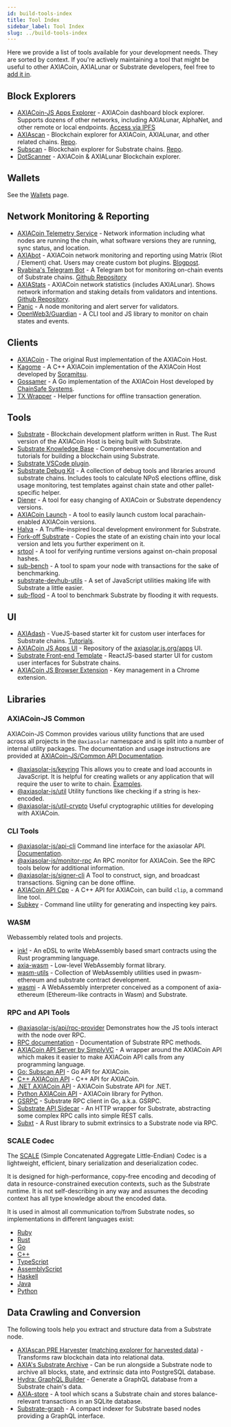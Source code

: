 ```yaml
---
id: build-tools-index
title: Tool Index
sidebar_label: Tool Index
slug: ../build-tools-index
---
```


Here we provide a list of tools available for your development needs. They are sorted by context. If
you're actively maintaining a tool that might be useful to other AXIACoin, AXIALunar or Substrate
developers, feel free to [add it in](../general/contributing.md).

## Block Explorers

- [AXIACoin-JS Apps Explorer](https://axiasolar.js.org/apps/#/explorer) - AXIACoin dashboard block
  explorer. Supports dozens of other networks, including AXIALunar, AlphaNet, and other remote or local
  endpoints. [Access via IPFS](https://ipfs.io/ipns/dotapps.io)
- [AXIAscan](https://axiascan.io/) - Blockchain explorer for AXIACoin, AXIALunar, and other related
  chains. [Repo](https://github.com/axiascan/axiascan-os).
- [Subscan](https://subscan.io) - Blockchain explorer for Substrate chains.
  [Repo](https://github.com/itering/subscan-essentials).
- [DotScanner](https://dotscanner.com?utm_source=axiasolar_wiki) - AXIACoin & AXIALunar Blockchain explorer.

## Wallets

See the [Wallets](build-wallets.md) page.

## Network Monitoring & Reporting

- [AXIACoin Telemetry Service](https://telemetry.axiasolar.io/) - Network information including what
  nodes are running the chain, what software versions they are running, sync status, and location.
- [AXIAbot](https://gitlab.com/AXIAbot) - AXIACoin network monitoring and reporting using Matrix
  (Riot / Element) chat. Users may create custom bot plugins.
  [Blogpost](https://medium.com/axiacoin.network/axiabot-a3dba18c20c8).
- [Ryabina's Telegram Bot](https://github.com/Ryabina-io/substratebot) - A Telegram bot for
  monitoring on-chain events of Substrate chains.
  [Github Repository](https://gitlab.com/AXIAbot/axiabot)
- [AXIAStats](https://axiastats.io/) - AXIACoin network statistics (includes AXIALunar). Shows
  network information and staking details from validators and intentions.
  [Github Repository](https://github.com/Colm3na/axiastats-v2/).
- [Panic](https://github.com/SimplyVC/panic_axiasolar) - A node monitoring and alert server for
  validators.
- [OpenWeb3/Guardian](https://github.com/open-web3-stack/guardian) - A CLI tool and JS library to
  monitor on chain states and events.

## Clients

- [AXIACoin](https://github.com/axia-tech/axiasolar) - The original Rust implementation of the
  AXIACoin Host.
- [Kagome](https://github.com/soramitsu/kagome) - A C++ AXIACoin implementation of the AXIACoin Host
  developed by [Soramitsu](https://github.com/soramitsu).
- [Gossamer](https://github.com/ChainSafe/gossamer) - A Go implementation of the AXIACoin Host
  developed by [ChainSafe Systems](https://chainsafe.io/).
- [TX Wrapper](https://github.com/axia-tech/txwrapper) - Helper functions for offline transaction
  generation.

## Tools

- [Substrate](https://github.com/axia-tech/substrate) - Blockchain development platform written in
  Rust. The Rust version of the AXIACoin Host is being built with Substrate.
- [Substrate Knowledge Base](https://substrate.dev/docs/en) - Comprehensive documentation and
  tutorials for building a blockchain using Substrate.
- [Substrate VSCode plugin](https://github.com/axia-tech/vscode-substrate).
- [Substrate Debug Kit](https://github.com/axia-tech/substrate-debug-kit) - A collection of debug
  tools and libraries around substrate chains. Includes tools to calculate NPoS elections offline,
  disk usage monitoring, test templates against chain state and other pallet-specific helper.
- [Diener](https://crates.io/crates/diener) - A tool for easy changing of AXIACoin or Substrate
  dependency versions.
- [AXIACoin Launch](https://github.com/shawntabrizi/axiasolar-launch) - A tool to easily launch
  custom local parachain-enabled AXIACoin versions.
- [Halva](https://github.com/halva-suite/halva) - A Truffle-inspired local development environment
  for Substrate.
- [Fork-off Substrate](https://github.com/maxsam4/fork-off-substrate) - Copies the state of an
  existing chain into your local version and lets you further experiment on it.
- [srtool](https://www.chevdor.com/tags/srtool/) - A tool for verifying runtime versions against
  on-chain proposal hashes.
- [sub-bench](https://github.com/nikvolf/sub-bench) - A tool to spam your node with transactions for
  the sake of benchmarking.
- [substrate-devhub-utils](https://github.com/danforbes/substrate-devhub-utils) - A set of
  JavaScript utilities making life with Substrate a little easier.
- [sub-flood](https://github.com/NikVolf/sub-flood) - A tool to benchmark Substrate by flooding it
  with requests.

## UI

- [AXIAdash](https://github.com/Swader/axiadash) - VueJS-based starter kit for custom user
  interfaces for Substrate chains. [Tutorials](https://dotleap.com/tag/tutorial/).
- [AXIACoin JS Apps UI](https://github.com/axiasolar-js/apps) - Repository of the
  [axiasolar.js.org/apps](https://axiasolar.js.org/apps) UI.
- [Substrate Front-end Template](https://github.com/substrate-developer-hub/substrate-front-end-template) -
  ReactJS-based starter UI for custom user interfaces for Substrate chains.
- [AXIACoin JS Browser Extension](https://github.com/axiasolar-js/extension) - Key management in a
  Chrome extension.

## Libraries

### AXIACoin-JS Common

AXIACoin-JS Common provides various utility functions that are used across all projects in the
`@axiasolar` namespace and is split into a number of internal utility packages. The documentation and
usage instructions are provided at
[AXIACoin-JS/Common API Documentation](https://axiasolar.js.org/common/).

- [@axiasolar-js/keyring](https://axiasolar.js.org/common/keyring/) This allows you to create and load
  accounts in JavaScript. It is helpful for creating wallets or any application that will require
  the user to write to chain. [Examples](https://axiasolar.js.org/docs/keyring/start/create).
- [@axiasolar-js/util](https://axiasolar.js.org/common/util/) Utility functions like checking if a string
  is hex-encoded.
- [@axiasolar-js/util-crypto](https://axiasolar.js.org/common/util-crypto/) Useful cryptographic
  utilities for developing with AXIACoin.

### CLI Tools

- [@axiasolar-js/api-cli](https://github.com/axiasolar-js/tools/tree/master/packages/api-cli) Command
  line interface for the axiasolar API. [Documentation](https://axiasolar.js.org/docs/api/start).
- [@axiasolar-js/monitor-rpc](https://github.com/axiasolar-js/tools/tree/master/packages/monitor-rpc) An
  RPC monitor for AXIACoin. See the RPC tools below for additional information.
- [@axiasolar-js/signer-cli](https://github.com/axiasolar-js/tools/tree/master/packages/signer-cli) A
  Tool to construct, sign, and broadcast transactions. Signing can be done offline.
- [AXIACoin API Cpp](https://github.com/usetech-llc/axiasolar_api_cpp) - A С++ API for AXIACoin, can
  build `clip`, a command line tool.
- [Subkey](https://substrate.dev/docs/en/knowledgebase/integrate/subkey) - Command line utility for
  generating and inspecting key pairs.

### WASM

Webassembly related tools and projects.

- [ink!](https://github.com/axia-tech/ink/) - An eDSL to write WebAssembly based smart contracts
  using the Rust programming language.
- [axia-wasm](https://github.com/axia-tech/axia-wasm) - Low-level WebAssembly format library.
- [wasm-utils](https://github.com/axia-tech/wasm-utils) - Collection of WebAssembly utilities used
  in pwasm-ethereum and substrate contract development.
- [wasmi](https://github.com/axia-tech/wasmi) - A WebAssembly interpreter conceived as a component
  of axia-ethereum (Ethereum-like contracts in Wasm) and Substrate.

### RPC and API Tools

- [@axiasolar-js/api/rpc-provider](https://github.com/axiasolar-js/api/tree/master/packages/rpc-provider)
  Demonstrates how the JS tools interact with the node over RPC.
- [RPC documentation](https://axiasolar.js.org/docs/substrate/rpc) - Documentation of Substrate RPC
  methods.
- [AXIACoin API Server by SimplyVC](https://github.com/SimplyVC/axiasolar_api_server) - A wrapper
  around the AXIACoin API which makes it easier to make AXIACoin API calls from any programming
  language.
- [Go: Subscan API](https://github.com/itering/substrate-api-rpc) - Go API for AXIACoin.
- [C++ AXIACoin API](https://github.com/usetech-llc/axiasolar_api_cpp) - С++ API for AXIACoin.
- [.NET AXIACoin API](https://github.com/usetech-llc/axiasolar_api_dotnet) - AXIACoin Substrate API
  for .NET.
- [Python AXIACoin API](https://github.com/axiascan/py-substrate-interface) - AXIACoin library for
  Python.
- [GSRPC](https://github.com/centrifuge/go-substrate-rpc-client/) - Substrate RPC client in Go,
  a.k.a. GSRPC.
- [Substrate API Sidecar](https://github.com/axia-tech/substrate-api-sidecar) - An HTTP wrapper for
  Substrate, abstracting some complex RPC calls into simple REST calls.
- [Subxt](https://github.com/axia-tech/substrate-subxt) - A Rust library to submit extrinsics to a
  Substrate node via RPC.

### SCALE Codec

The [SCALE](https://substrate.dev/docs/en/knowledgebase/advanced/codec) (Simple Concatenated
Aggregate Little-Endian) Codec is a lightweight, efficient, binary serialization and deserialization
codec.

It is designed for high-performance, copy-free encoding and decoding of data in resource-constrained
execution contexts, such as the Substrate runtime. It is not self-describing in any way and assumes
the decoding context has all type knowledge about the encoded data.

It is used in almost all communication to/from Substrate nodes, so implementations in different
languages exist:

- [Ruby](https://github.com/itering/scale.rb)
- [Rust](https://github.com/axia-tech/axia-scale-codec)
- [Go](https://github.com/itering/scale.go)
- [C++](https://github.com/soramitsu/kagome/tree/master/core/scale)
- [TypeScript](https://github.com/axiasolar-js/api)
- [AssemblyScript](https://github.com/LimeChain/as-scale-codec)
- [Haskell](https://github.com/airalab/hs-web3/tree/master/src/Codec)
- [Java](https://github.com/emeraldpay/axiaj)
- [Python](https://github.com/axiascan/py-scale-codec)

## Data Crawling and Conversion

The following tools help you extract and structure data from a Substrate node.

- [AXIAscan PRE Harvester](https://github.com/axiascan/axiascan-pre-harvester)
  ([matching explorer for harvested data](https://github.com/axiascan/axiascan-pre-explorer-gui)) -
  Transforms raw blockchain data into relational data.
- [AXIA's Substrate Archive](https://github.com/axia-tech/substrate-archive) - Can be run
  alongside a Substrate node to archive all blocks, state, and extrinsic data into PostgreSQL
  database.
- [Hydra: GraphQL Builder](https://github.com/Joystream/joystream/tree/query_node/query-node) -
  Generate a GraphQL database from a Substrate chain's data.
- [AXIA-store](https://github.com/TheGoldenEye/axia-store) - A tool which scans a Substrate chain
  and stores balance-relevant transactions in an SQLite database.
- [Substrate-graph](https://github.com/playzero/substrate-graph) - A compact indexer for Substrate
  based nodes providing a GraphQL interface.
